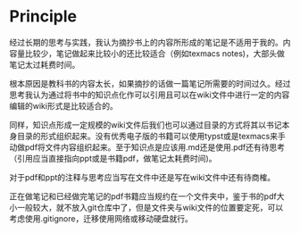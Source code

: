 # Principle
经过长期的思考与实践，我认为摘抄书上的内容所形成的笔记是不适用于我的。内容量比较少，笔记做起来比较小的还比较适合（例如texmacs notes)，大部头做笔记太过耗费时间。

根本原因是教科书的内容太长，如果摘抄的话做一篇笔记所需要的时间过久。经过思考我认为通过将书中的知识点化作可以引用且可以在wiki文件中进行一定的内容编辑的wiki形式是比较适合的。

同样，知识点形成一定规模的wiki文件后我们也可以通过目录的方式将其以书记本身目录的形式组织起来。没有优秀电子版的书籍可以使用typst或是texmacs来手动做pdf将文件内容组织起来。至于知识点是应该用.md还是使用.pdf还有待思考（引用应当直接指向ppt或是书籍pdf，做笔记太耗费时间)。

对于pdf和ppt的注释与思考应当写在文件中还是写在wiki文件中还有待商榷。

正在做笔记和已经做完笔记的pdf书籍应当规约在一个文件夹中，鉴于书的pdf大小一般较大，就不放入git仓库中了，但是文件夹与wiki文件的位置要定死，可以考虑使用.gitignore，迁移使用网络或移动硬盘就行。

